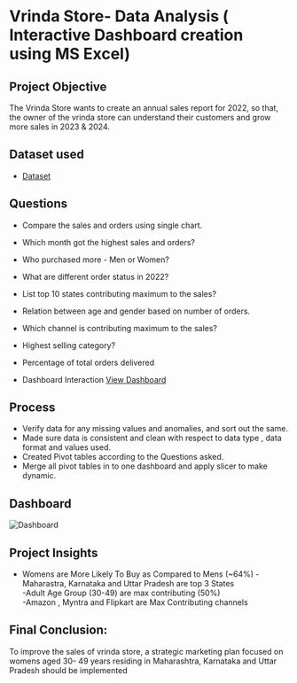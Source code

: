 # Vrinda Store- Data Analysis ( Interactive Dashboard creation using MS Excel)
## Project Objective
The Vrinda Store wants to create an annual sales report for 2022, so that, the owner of the vrinda store can understand their customers and grow more sales in 2023 & 2024.
## Dataset used
- <a href = "https://github.com/yashika3007/Data-Analysis---Dashboard/blob/main/Excel%20project%20by%20yashika.xlsx">Dataset</a>

## Questions
- Compare the sales and orders using single chart.
- Which month got the highest sales and orders?
- Who purchased more - Men or Women?
- What are different order status in 2022?
- List top 10 states contributing maximum to the sales?
- Relation between age and gender based on number of orders.
- Which channel is contributing maximum to the sales?
- Highest selling category?
- Percentage of total orders delivered

- Dashboard Interaction <a href = "https://github.com/yashika3007/Data-Analysis---Dashboard/blob/main/Dashboard.png">View Dashboard</a>

## Process
- Verify data for any missing values and anomalies, and sort out the same.
- Made sure data is consistent and clean with respect to data type , data format and values used.
- Created Pivot tables according to the Questions asked.
- Merge all pivot tables in to one dashboard and apply slicer to make dynamic.

 ## Dashboard
  ![Dashboard](https://github.com/user-attachments/assets/aa177f99-34e8-4b0f-ab7d-396a01951342)

  ## Project Insights
  - Womens are More Likely To Buy as Compared to Mens (~64%)
  -Maharastra, Karnataka and Uttar Pradesh  are top 3 States						
		-Adult Age Group (30-49)  are max contributing (50%)												
  -Amazon , Myntra and Flipkart are Max Contributing channels						

## Final Conclusion:
 To improve the sales of vrinda store, a strategic marketing plan focused on womens aged 30- 49 years residing in Maharashtra, Karnataka and Uttar Pradesh should be implemented


